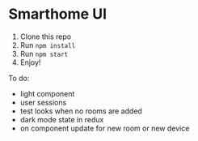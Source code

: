 # Smarthome UI

1. Clone this repo
2. Run `npm install`
3. Run `npm start`
4. Enjoy!

To do: 
 - light component
 - user sessions
 - test looks when no rooms are added
 - dark mode state in redux
 - on component update for new room or new device 